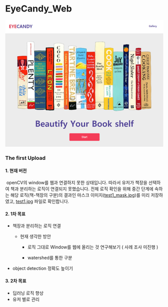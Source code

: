 # EyeCandy_Web

![EyeCandy](https://github.com/arara90/images/blob/master/fleshwoman/EyeCandy_main.png?raw=true)



### The first Upload

#### 1. 현재 버전

​	openCV의 window를 웹과 연결하지 못한 상태입니다. 따라서 유저가 책장을 선택하여 책과 분리하는 로직이 연결되지 못했습니다. 전체 로직 확인을 위해 중간 단계에 속하는 해당 로직(책-책장의 구분)의 결과인 마스크 이미지([test1_mask.jpg](https://github.com/flashwoman/EyeCandy_Web/blob/master/CandyMaker/img/masks/test1_mask.jpg))를 미리 저장하였고, [test1.jpg](https://github.com/flashwoman/EyeCandy_Web/blob/master/media/origin/test1.jpg) 파일로 확인합니다.



#### 2. 1차 목표

- 책장과 분리하는 로직 연결

  - 현재 생각한 방안

    - 로직 그대로 Window를 웹에 올리는 것 연구해보기 ( 사례 조사 미진행 )

    -  watershed를 통한 구분

      

- object detection 정확도 높이기



#### 3. 2차 목표

- 딥러닝 로직 향상
- 유저 별로 관리

